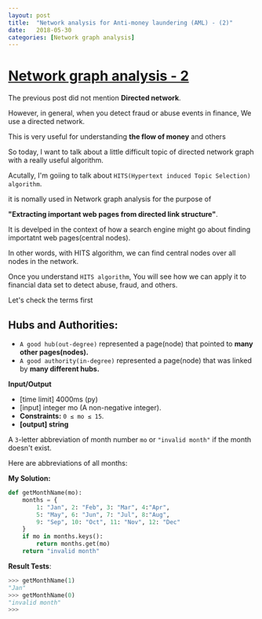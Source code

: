 ```yaml
---
layout: post
title:  "Network analysis for Anti-money laundering (AML) - (2)"
date:   2018-05-30
categories: [Network graph analysis]
---
```


# [Network graph analysis - 2](https://en.wikipedia.org/wiki/Social_network_analysis)

The previous post did not mention **Directed network**. 

However, in general, when you detect fraud or abuse events in finance, We use a directed network. 

This is very useful for understanding **the flow of money** and others

So today, I want to talk about a little difficult topic of directed network graph with a really useful algorithm.

Acutally, I'm goiing to talk about `HITS(Hypertext induced Topic Selection) algorithm`. 

it is nomally used in Network graph analysis for the purpose of 

**"Extracting important web pages from directed link structure"**. 

It is develped in the context of how a search engine might go about finding importatnt web pages(central nodes).

In other words, with HITS algorithm, we can find central nodes over all nodes in the network. 

Once you understand `HITS algorithm`, You will see how we can apply it to financial data set to detect abuse, fraud, and others. 

Let's check the terms first 

## Hubs and Authorities:

*  `A good hub(out-degree)` represented a page(node) that pointed to **many other pages(nodes).**
*  `A good authority(in-degree)` represented a page(node) that was linked by **many different hubs.**

**Input/Output**

* [time limit] 4000ms (py)
* [input] integer mo (A non-negative integer).
* **Constraints:** `0 ≤ mo ≤ 15`.
* **[output] string**

A `3`-letter abbreviation of month number `mo` or `"invalid month"` if the month doesn't exist.

Here are abbreviations of all months:

**My Solution:**

```python
def getMonthName(mo):
    months = {
        1: "Jan", 2: "Feb", 3: "Mar", 4:"Apr", 
        5: "May", 6: "Jun", 7: "Jul", 8:"Aug", 
        9: "Sep", 10: "Oct", 11: "Nov", 12: "Dec"
    }
    if mo in months.keys():
        return months.get(mo)
    return "invalid month"
```

**Result Tests**:

```python
>>> getMonthName(1)
"Jan"
>>> getMonthName(0)
"invalid month"
>>>
```
